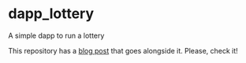 # dapp_lottery
A simple dapp to run a lottery

This repository has a [blog post](https://antonioplacerda.github.io/posts/20210714_first_dapp/) that goes alongside it. Please, check it!